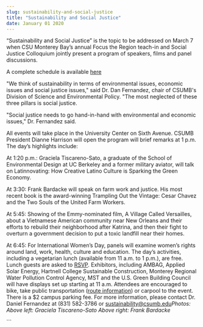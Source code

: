 ```yaml
---
slug: sustainability-and-social-justice
title: "Sustainability and Social Justice"
date: January 01 2020
---
```


  
<p></p>
<p>
  “Sustainability and Social Justice” is the topic to be addressed on March 7
  when CSU Monterey Bay’s annual Focus the Region teach-in and Social Justice
  Colloquium jointly present a program of speakers, films and panel discussions.
</p>
<p>
  A complete schedule is available <a href="https://csumb.edu/focus">here</a>
</p>
<p>
  "We think of sustainability in terms of environmental issues, economic issues
  and social justice issues," said Dr. Dan Fernandez, chair of CSUMB's Division
  of Science and Environmental Policy. "The most neglected of these three
  pillars is social justice.
</p>
<p>
  "Social justice needs to go hand-in-hand with environmental and economic
  issues," Dr. Fernandez said.
</p>
<p>
  All events will take place in the University Center on Sixth Avenue. CSUMB
  President Dianne Harrison will open the program will brief remarks at 1 p.m.
  The day’s highlights include:
</p>
<p>
  At 1:20 p.m.: Graciela Tiscareno-Sato, a graduate of the School of
  Environmental Design at UC Berkeley and a former military aviator, will talk
  on Latinnovating: How Creative Latino Culture is Sparking the Green Economy.
</p>
<p>
  At 3:30: Frank Bardacke will speak on farm work and justice. His most recent
  book is the award-winning Trampling Out the Vintage: Cesar Chavez and the Two
  Souls of the United Farm Workers.
</p>
<p>
  At 5:45: Showing of the Emmy-nominated film, A Village Called Versailles,
  about a Vietnamese American community near New Orleans and their efforts to
  rebuild their neighborhood after Katrina, and then their fight to overturn a
  government decision to put a toxic landfill near their homes.
</p>
<p>
  At 6:45: For International Women’s Day, panels will examine women’s rights
  around land, work, health, culture and education. The day’s activities,
  including a vegetarian lunch (available from 11 a.m. to 1 p.m.), are free.
  Lunch guests are asked to <a href="https://csumb.edu/focus">RSVP</a>.
  Exhibitors, including AMBAG, Applied Solar Energy, Hartnell College
  Sustainable Construction, Monterey Regional Water Pollution Control Agency,
  MST and the U.S. Green Building Council will have displays set up starting at
  11 a.m. Attendees are encouraged to bike, take public transportation (<a
    href="https://www.mst.org"
    >route information</a
  >) or carpool to the event. There is a $2 campus parking fee. For more
  information, please contact Dr. Daniel Fernandez at (831) 582-3786 or
  <a
    href="&#x6d;&#97;&#x69;&#108;&#x74;&#111;&#x3a;&#115;u&#x73;&#116;&#x61;&#105;&#x6e;&#97;&#x62;&#105;l&#x69;&#116;&#x79;&#64;&#x63;&#115;&#x75;&#x6d;&#98;&#x2e;&#101;&#x64;&#117;"
    >sustainability@csumb.edu</a
  ><em
    >Photos: Above left: Graciela Tiscareno-Sato Above right: Frank Bardacke</em
  >
</p>
```

